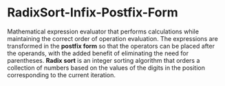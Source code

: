 # RadixSort-Infix-Postfix-Form

Mathematical expression evaluator that performs calculations while maintaining the correct order of operation evaluation.
The expressions are transformed in the **postfix form** so that the operators can be placed after the operands, with the added benefit of eliminating the need for parentheses.
**Radix sort** is an integer sorting algorithm that orders a collection of numbers based on the values of the digits in the position corresponding to the current iteration.
